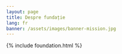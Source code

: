```yaml
---
layout: page
title: Despre fundație
lang: fr
banner: /assets/images/banner-mission.jpg
---
```


{% include foundation.html %}
